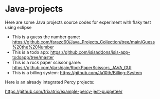 # Java-projects

Here are some Java projects source codes for experiment with flaky test using eclipse

- This is a guess the number game: https://github.com/farazc60/Java_Projects_Collection/tree/main/Guess%20the%20Number
- This is a todo app: https://github.com/isisaddons/isis-app-todoapp/tree/master
- This is a rock paper scissor game: https://github.com/darshjain/RockPaperScissors_JAVA_GUI
- This is a billing system: https://github.com/Ja10th/Billing-System


Here is an already integrated Percy projects:

 https://github.com/frixatrix/example-percy-jest-puppeteer
